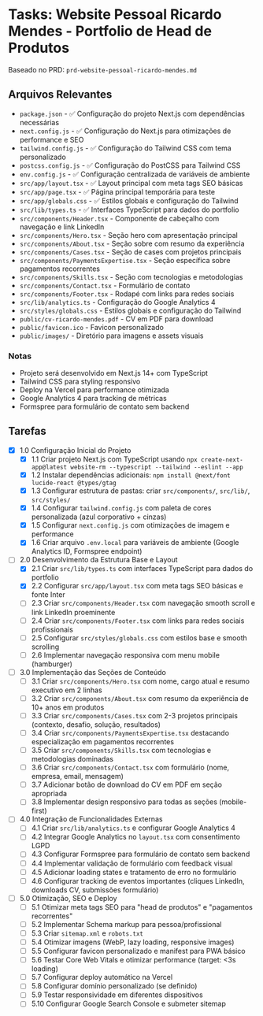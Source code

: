 # Tasks: Website Pessoal Ricardo Mendes - Portfolio de Head de Produtos

Baseado no PRD: `prd-website-pessoal-ricardo-mendes.md`

## Arquivos Relevantes

- `package.json` - ✅ Configuração do projeto Next.js com dependências necessárias
- `next.config.js` - ✅ Configuração do Next.js para otimizações de performance e SEO
- `tailwind.config.js` - ✅ Configuração do Tailwind CSS com tema personalizado
- `postcss.config.js` - ✅ Configuração do PostCSS para Tailwind CSS
- `env.config.js` - ✅ Configuração centralizada de variáveis de ambiente
- `src/app/layout.tsx` - ✅ Layout principal com meta tags SEO básicas
- `src/app/page.tsx` - ✅ Página principal temporária para teste
- `src/app/globals.css` - ✅ Estilos globais e configuração do Tailwind
- `src/lib/types.ts` - ✅ Interfaces TypeScript para dados do portfolio
- `src/components/Header.tsx` - Componente de cabeçalho com navegação e link LinkedIn
- `src/components/Hero.tsx` - Seção hero com apresentação principal
- `src/components/About.tsx` - Seção sobre com resumo da experiência
- `src/components/Cases.tsx` - Seção de cases com projetos principais
- `src/components/PaymentsExpertise.tsx` - Seção específica sobre pagamentos recorrentes
- `src/components/Skills.tsx` - Seção com tecnologias e metodologias
- `src/components/Contact.tsx` - Formulário de contato
- `src/components/Footer.tsx` - Rodapé com links para redes sociais
- `src/lib/analytics.ts` - Configuração do Google Analytics 4
- `src/styles/globals.css` - Estilos globais e configuração do Tailwind
- `public/cv-ricardo-mendes.pdf` - CV em PDF para download
- `public/favicon.ico` - Favicon personalizado
- `public/images/` - Diretório para imagens e assets visuais

### Notas

- Projeto será desenvolvido em Next.js 14+ com TypeScript
- Tailwind CSS para styling responsivo
- Deploy na Vercel para performance otimizada
- Google Analytics 4 para tracking de métricas
- Formspree para formulário de contato sem backend

## Tarefas

- [x] 1.0 Configuração Inicial do Projeto
  - [x] 1.1 Criar projeto Next.js com TypeScript usando `npx create-next-app@latest website-rm --typescript --tailwind --eslint --app`
  - [x] 1.2 Instalar dependências adicionais: `npm install @next/font lucide-react @types/gtag`
  - [x] 1.3 Configurar estrutura de pastas: criar `src/components/`, `src/lib/`, `src/styles/`
  - [x] 1.4 Configurar `tailwind.config.js` com paleta de cores personalizada (azul corporativo + cinzas)
  - [x] 1.5 Configurar `next.config.js` com otimizações de imagem e performance
  - [x] 1.6 Criar arquivo `.env.local` para variáveis de ambiente (Google Analytics ID, Formspree endpoint)

- [ ] 2.0 Desenvolvimento da Estrutura Base e Layout
  - [x] 2.1 Criar `src/lib/types.ts` com interfaces TypeScript para dados do portfolio
  - [x] 2.2 Configurar `src/app/layout.tsx` com meta tags SEO básicas e fonte Inter
  - [ ] 2.3 Criar `src/components/Header.tsx` com navegação smooth scroll e link LinkedIn proeminente
  - [ ] 2.4 Criar `src/components/Footer.tsx` com links para redes sociais profissionais
  - [ ] 2.5 Configurar `src/styles/globals.css` com estilos base e smooth scrolling
  - [ ] 2.6 Implementar navegação responsiva com menu mobile (hamburger)

- [ ] 3.0 Implementação das Seções de Conteúdo
  - [ ] 3.1 Criar `src/components/Hero.tsx` com nome, cargo atual e resumo executivo em 2 linhas
  - [ ] 3.2 Criar `src/components/About.tsx` com resumo da experiência de 10+ anos em produtos
  - [ ] 3.3 Criar `src/components/Cases.tsx` com 2-3 projetos principais (contexto, desafio, solução, resultados)
  - [ ] 3.4 Criar `src/components/PaymentsExpertise.tsx` destacando especialização em pagamentos recorrentes
  - [ ] 3.5 Criar `src/components/Skills.tsx` com tecnologias e metodologias dominadas
  - [ ] 3.6 Criar `src/components/Contact.tsx` com formulário (nome, empresa, email, mensagem)
  - [ ] 3.7 Adicionar botão de download do CV em PDF em seção apropriada
  - [ ] 3.8 Implementar design responsivo para todas as seções (mobile-first)

- [ ] 4.0 Integração de Funcionalidades Externas
  - [ ] 4.1 Criar `src/lib/analytics.ts` e configurar Google Analytics 4
  - [ ] 4.2 Integrar Google Analytics no `layout.tsx` com consentimento LGPD
  - [ ] 4.3 Configurar Formspree para formulário de contato sem backend
  - [ ] 4.4 Implementar validação de formulário com feedback visual
  - [ ] 4.5 Adicionar loading states e tratamento de erro no formulário
  - [ ] 4.6 Configurar tracking de eventos importantes (cliques LinkedIn, downloads CV, submissões formulário)

- [ ] 5.0 Otimização, SEO e Deploy
  - [ ] 5.1 Otimizar meta tags SEO para "head de produtos" e "pagamentos recorrentes"
  - [ ] 5.2 Implementar Schema markup para pessoa/profissional
  - [ ] 5.3 Criar `sitemap.xml` e `robots.txt`
  - [ ] 5.4 Otimizar imagens (WebP, lazy loading, responsive images)
  - [ ] 5.5 Configurar favicon personalizado e manifest para PWA básico
  - [ ] 5.6 Testar Core Web Vitals e otimizar performance (target: <3s loading)
  - [ ] 5.7 Configurar deploy automático na Vercel
  - [ ] 5.8 Configurar domínio personalizado (se definido)
  - [ ] 5.9 Testar responsividade em diferentes dispositivos
  - [ ] 5.10 Configurar Google Search Console e submeter sitemap 